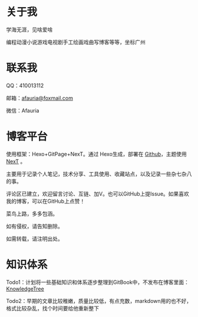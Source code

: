 # 关于我

学海无涯，见啥爱啥

编程动漫小说游戏电视剧手工绘画戏曲写博客等等，坐标广州

# 联系我

QQ：410013112

邮箱：afauria@foxmail.com

微信：Afauria

# 博客平台

使用框架：Hexo+GitPage+NexT。通过 Hexo生成，部署在 [Github](https://github.com/Afauria)，主题使用 [NexT](http://theme-next.iissnan.com/) 。

主要用于记录个人笔记，技术分享、工具使用、收藏站点，以及记录一些杂七杂八的事。

评论区已建立，欢迎留言讨论、互链、加V。也可以GitHub上提Issue。如果喜欢我的博客，可以在GitHub上点赞！

菜鸟上路，多多包涵。

如有侵权，请告知删除。

如需转载，请注明出处。

# 知识体系

Todo1：计划将一些基础知识和体系逐步整理到GitBook中，不发布在博客里面：[KnowledgeTree](/KnowledgeTree/)

Todo2：早期的文章比较稚嫩，质量比较低，有点充数，markdown用的也不好，格式比较杂乱，找个时间要给他重新整下

